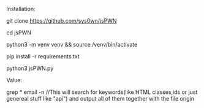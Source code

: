 Installation: 

git clone https://github.com/sys0wn/jsPWN

cd jsPWN

python3 -m venv venv && source /venv/bin/activate

pip install -r requirements.txt

python3 jsPWN.py



Value:

grep * email -n                              //This will search for keywords(like HTML classes,ids or just genereal stuff like "api") and output all of them together with the file origin
